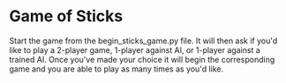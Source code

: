 # Game of Sticks

Start the game from the begin_sticks_game.py file.
It will then ask if you'd like to play a 2-player game, 1-player against AI, or 1-player against a trained AI.
Once you've made your choice it will begin the corresponding game and you are able to play as many times as you'd like.
